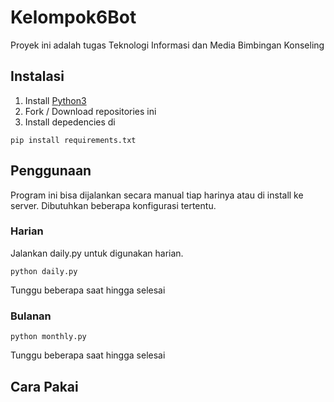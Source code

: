 # Kelompok6Bot
Proyek ini adalah tugas Teknologi Informasi dan Media Bimbingan Konseling

## Instalasi
1. Install [Python3](https://python.org)
2. Fork / Download repositories ini
3. Install depedencies di
```
pip install requirements.txt
```

## Penggunaan
Program ini bisa dijalankan secara manual tiap harinya atau di install ke server.
Dibutuhkan beberapa konfigurasi tertentu.

### Harian
Jalankan daily.py untuk digunakan harian.
```
python daily.py
```
Tunggu beberapa saat hingga selesai

### Bulanan

```
python monthly.py
```
Tunggu beberapa saat hingga selesai

## Cara Pakai
